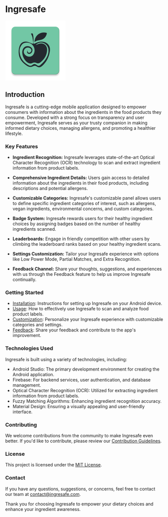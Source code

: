 # Ingresafe

![Ingresafe Logo](./app/src/main/res/mipmap-xxxhdpi/ic_launcher.png)

## Introduction

Ingresafe is a cutting-edge mobile application designed to empower consumers with information about the ingredients in the food products they consume. Developed with a strong focus on transparency and user empowerment, Ingresafe serves as your trusty companion in making informed dietary choices, managing allergens, and promoting a healthier lifestyle.

### Key Features

- **Ingredient Recognition:** Ingresafe leverages state-of-the-art Optical Character Recognition (OCR) technology to scan and extract ingredient information from product labels.

- **Comprehensive Ingredient Details:** Users gain access to detailed information about the ingredients in their food products, including descriptions and potential allergens.

- **Customizable Categories:** Ingresafe's customizable panel allows users to define specific ingredient categories of interest, such as allergens, vegan ingredients, environmental concerns, and custom categories.

- **Badge System:** Ingresafe rewards users for their healthy ingredient choices by assigning badges based on the number of healthy ingredients scanned.

- **Leaderboards:** Engage in friendly competition with other users by climbing the leaderboard ranks based on your healthy ingredient scans.

- **Settings Customization:** Tailor your Ingresafe experience with options like Low Power Mode, Partial Matches, and Extra Recognition.

- **Feedback Channel:** Share your thoughts, suggestions, and experiences with us through the Feedback feature to help us improve Ingresafe continually.

### Getting Started

- [Installation](#installation): Instructions for setting up Ingresafe on your Android device.
- [Usage](#usage): How to effectively use Ingresafe to scan and analyze food product labels.
- [Customization](#customization): Personalize your Ingresafe experience with customizable categories and settings.
- [Feedback](#feedback): Share your feedback and contribute to the app's improvement.

### Technologies Used

Ingresafe is built using a variety of technologies, including:

- Android Studio: The primary development environment for creating the Android application.
- Firebase: For backend services, user authentication, and database management.
- Optical Character Recognition (OCR): Utilized for extracting ingredient information from product labels.
- Fuzzy Matching Algorithms: Enhancing ingredient recognition accuracy.
- Material Design: Ensuring a visually appealing and user-friendly interface.

### Contributing

We welcome contributions from the community to make Ingresafe even better. If you'd like to contribute, please review our [Contribution Guidelines](CONTRIBUTING.md).

### License

This project is licensed under the [MIT License](LICENSE.md).

### Contact

If you have any questions, suggestions, or concerns, feel free to contact our team at [contact@ingresafe.com](mailto:contact@ingresafe.com).

Thank you for choosing Ingresafe to empower your dietary choices and enhance your ingredient awareness.

